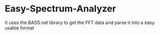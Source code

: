 # Easy-Spectrum-Analyzer
It uses the BASS.net library to get the FFT data and parse it into a easy usable format
